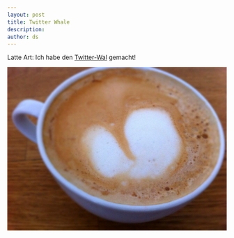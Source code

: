 ```yaml
---
layout: post
title: Twitter Whale
description:
author: ds
---
```


Latte Art: Ich habe den [Twitter-Wal](https://en.wikipedia.org/wiki/File:Failwhale.png) gemacht!

![Twitter Whale](/content/images/2016/03/BREKMZ-CYAAYf9w-jpg-large.jpeg)
